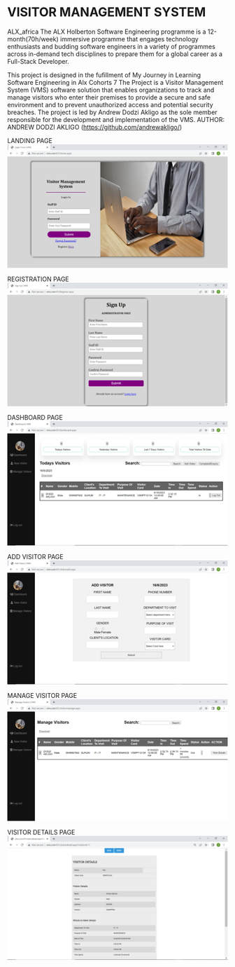 # VISITOR MANAGEMENT SYSTEM

ALX_africa The ALX Holberton Software Engineering programme is a 12-month(70h/week) immersive programme that engages technology enthusiasts and budding software engineers in a variety of programmes across in-demand tech disciplines to prepare them for a global career as a Full-Stack Developer.


This project is designed in the fufillment of My Journey in Learning Software Engineering in Alx Cohorts 7 The Project is a Visitor Management System (VMS) software solution that enables organizations to track and manage visitors who enter their premises to provide a secure and safe environment and to prevent unauthorized access and potential security breaches. The project is led by Andrew Dodzi Akligo as the sole member responsible for the development and implementation of the VMS.
AUTHOR: ANDREW DODZI AKLIGO (https://github.com/andrewakligo/)


LANDING PAGE
  ![](https://github.com/andrewakligo/visitor_management_system/blob/main/vms/screenshots/Landing%20Page.PNG)

REGISTRATION PAGE
  ![](https://github.com/andrewakligo/visitor_management_system/blob/main/vms/screenshots/Registration.PNG)

DASHBOARD PAGE
  ![](https://github.com/andrewakligo/visitor_management_system/blob/main/vms/screenshots/Dashboard.PNG)

ADD VISITOR PAGE
  ![](https://github.com/andrewakligo/visitor_management_system/blob/main/vms/screenshots/Add%20Visitor.PNG)

MANAGE VISITOR PAGE
  ![](https://github.com/andrewakligo/visitor_management_system/blob/main/vms/screenshots/Manage%20Visitors.PNG)

VISITOR DETAILS PAGE
  ![](https://github.com/andrewakligo/visitor_management_system/blob/main/vms/screenshots/Visitor%20Details.PNG)


